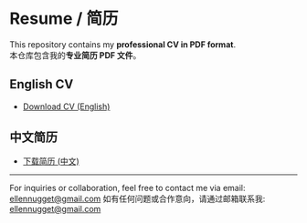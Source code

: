# Resume / 简历

This repository contains my **professional CV in PDF format**.  
本仓库包含我的**专业简历 PDF 文件**。

## English CV
- [Download CV (English)](https://github.com/ellennugget/Resume/blob/main/Ellen_CV_0911_English.pdf)

## 中文简历
- [下载简历 (中文)](https://github.com/ellennugget/Resume/blob/main/Ellen_CV_0911_%E4%B8%AD%E6%96%87.pdf)

---

For inquiries or collaboration, feel free to contact me via email: ellennugget@gmail.com
如有任何问题或合作意向，请通过邮箱联系我: ellennugget@gmail.com
